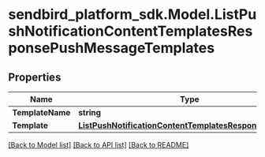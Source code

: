 
# sendbird_platform_sdk.Model.ListPushNotificationContentTemplatesResponsePushMessageTemplates

## Properties

Name | Type | Description | Notes
------------ | ------------- | ------------- | -------------
**TemplateName** | **string** |  | [optional] 
**Template** | [**ListPushNotificationContentTemplatesResponseTemplate**](ListPushNotificationContentTemplatesResponseTemplate.md) |  | [optional] 

[[Back to Model list]](../README.md#documentation-for-models)
[[Back to API list]](../README.md#documentation-for-api-endpoints)
[[Back to README]](../README.md)

